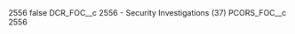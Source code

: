 <?xml version="1.0" encoding="UTF-8"?>
<CustomMetadata xmlns="http://soap.sforce.com/2006/04/metadata" xmlns:xsi="http://www.w3.org/2001/XMLSchema-instance" xmlns:xsd="http://www.w3.org/2001/XMLSchema">
    <label>2556</label>
    <protected>false</protected>
    <values>
        <field>DCR_FOC__c</field>
        <value xsi:type="xsd:string">2556 - Security Investigations (37)</value>
    </values>
    <values>
        <field>PCORS_FOC__c</field>
        <value xsi:type="xsd:string">2556</value>
    </values>
</CustomMetadata>

